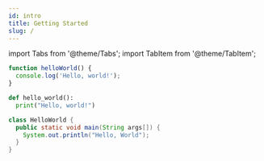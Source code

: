 ```yaml
---
id: intro
title: Getting Started
slug: /
---
```


import Tabs from '@theme/Tabs';
import TabItem from '@theme/TabItem';

<Tabs>
<TabItem value="javascript" label="JavaScript">

```javascript
function helloWorld() {
  console.log('Hello, world!');
}
```

</TabItem>
<TabItem value="python" label="Python">

```python
def hello_world():
  print("Hello, world!")
```

</TabItem>
<TabItem value="java" label="Java">

```java
class HelloWorld {
  public static void main(String args[]) {
    System.out.println("Hello, World");
  }
}
```

</TabItem>
</Tabs>